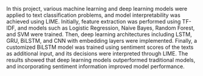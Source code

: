 In this project, various machine learning and deep learning models were applied to text classification problems, and model interpretability was achieved using LIME. Initially, feature extraction was performed using TF-IDF, and models such as Logistic Regression, Naive Bayes, Random Forest, and SVM were trained. Then, deep learning architectures including LSTM, GRU, BiLSTM, and CNN with embedding layers were implemented. Finally, a customized BiLSTM model was trained using sentiment scores of the texts as additional input, and its decisions were interpreted through LIME. The results showed that deep learning models outperformed traditional models, and incorporating sentiment information improved model performance.
